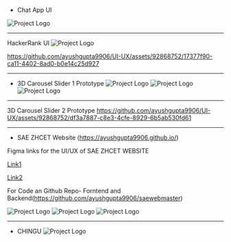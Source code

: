 - Chat App UI

![Project Logo](ChatAppUI.png)

_______________________________________________________________________________________________________________________________________________________
HackerRank UI
![Project Logo](Hackerrank.png)

https://github.com/ayushgupta9906/UI-UX/assets/92868752/17377f90-ca11-4402-8ad0-b0e14c25d927

_______________________________________________________________________________________________________________________________________________________

- 3D Carousel Slider 1 Prototype
![Project Logo](1.png)
![Project Logo](2.png)
![Project Logo](3.png)
_______________________________________________________________________________________________________________________________________________________

3D Carousel Slider 2 Prototype
https://github.com/ayushgupta9906/UI-UX/assets/92868752/df3a7887-c8e3-4cfe-8929-6b5ab530fd61
_______________________________________________________________________________________________________________________________________________________

- SAE ZHCET Website (https://ayushgupta9906.github.io/)
 
 Figma links for the UI/UX of SAE ZHCET WEBSITE
 

[Link1](https://www.figma.com/file/wNOCf3N4XiEBgts2wpN4Dy/Builder-Figma-to-Code-Plugin-Playground-(Copy)?type=design&node-id=0%3A1&mode=design&t=QuitpsPN2X8yo63k-1)


[Link2](https://www.figma.com/file/TYCvK1hOH3M3N67cDDPkfY/Untitled?type=design&node-id=0%3A1&mode=design&t=b8UqCgrJcSkTqBJy-1)

For Code an Github Repo- Forntend and Backend(https://github.com/ayushgupta9906/saewebmaster)


![Project Logo](Main.png)
![Project Logo](Frame-1.png)
![Project Logo](Frame.png)

_______________________________________________________________________________________________________________________________________________________


- CHINGU
![Project Logo](Chingu.png)
